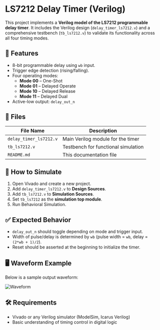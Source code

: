 # LS7212 Delay Timer (Verilog)

This project implements a **Verilog model of the LS7212 programmable delay timer**. It includes the Verilog design (`delay_timer_ls7212.v`) and a comprehensive testbench (`tb_ls7212.v`) to validate its functionality across all four timing modes.

## 🔧 Features

- 8-bit programmable delay using `wb` input.
- Trigger edge detection (rising/falling).
- Four operating modes:
  - **Mode 00** – One-Shot
  - **Mode 01** – Delayed Operate
  - **Mode 10** – Delayed Release
  - **Mode 11** – Delayed Dual
- Active-low output: `delay_out_n`

## 📁 Files

| File Name           | Description                               |
|---------------------|-------------------------------------------|
| `delay_timer_ls7212.v` | Main Verilog module for the timer        |
| `tb_ls7212.v`          | Testbench for functional simulation      |
| `README.md`            | This documentation file                  |

## 🧪 How to Simulate

1. Open Vivado and create a new project.
2. Add `delay_timer_ls7212.v` to **Design Sources**.
3. Add `tb_ls7212.v` to **Simulation Sources**.
4. Set `tb_ls7212` as the **simulation top module**.
5. Run Behavioral Simulation.

## ✅ Expected Behavior

- `delay_out_n` should toggle depending on mode and trigger input.
- Width of pulse/delay is determined by `wb` (pulse width = `wb`, delay = `(2*wb + 1)/2`).
- Reset should be asserted at the beginning to initialize the timer.

## 🖥️ Waveform Example

Below is a sample output waveform:

![Waveform]([screenshot.png](https://github.com/MayankGangwar1234/digital_delay_timer/blob/main/Screenshot%202025-07-29%20200713.png))

## 🛠️ Requirements

- Vivado or any Verilog simulator (ModelSim, Icarus Verilog)
- Basic understanding of timing control in digital logic






